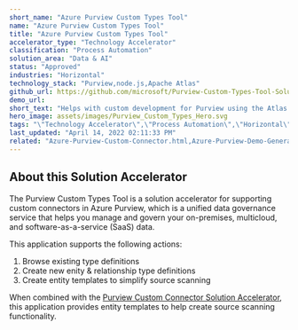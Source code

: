 ```yaml
---
short_name: "Azure Purview Custom Types Tool"
name: "Azure Purview Custom Types Tool"
title: "Azure Purview Custom Types Tool"
accelerator_type: "Technology Accelerator"
classification: "Process Automation"
solution_area: "Data & AI"
status: "Approved"
industries: "Horizontal"
technology_stack: "Purview,node.js,Apache Atlas"
github_url: https://github.com/microsoft/Purview-Custom-Types-Tool-Solution-Accelerator
demo_url: 
short_text: "Helps with custom development for Purview using the Atlas APIs."
hero_image: assets/images/Purview_Custom_Types_Hero.svg
tags: "\"Technology Accelerator\",\"Process Automation\",\"Horizontal\",\"Purview\",\"node.js\",\"Apache Atlas\""
last_updated: "April 14, 2022 02:11:33 PM"
related: "Azure-Purview-Custom-Connector.html,Azure-Purview-Demo-Generator.html,Azure-Purview-ML-Lineage.html,Azure-Purview-Workshop.html"
---
```

## About this Solution Accelerator

The Purview Custom Types Tool is a solution accelerator for supporting custom connectors in Azure Purview, which is a unified data governance service that helps you manage and govern your on-premises, multicloud, and software-as-a-service (SaaS) data.

This application supports the following actions:

1. Browse existing type definitions
2. Create new enity & relationship type definitions
3. Create entity templates to simplify source scanning

When combined with the [Purview Custom Connector Solution Accelerator](Azure-Purview-Custom-Connector.html), this application provides entity templates to help create source scanning functionality.

